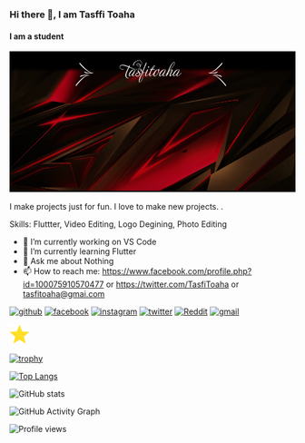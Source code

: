 ### Hi there 👋, I am Tasffi Toaha
#### I am a student
![I am a studend](https://github.com/tasfitoaha/tasffitoaha/blob/main/Screenshot%202022-01-04%20125900.png)

I make projects just for fun. I love to make new projects.
.

Skills: Fluttter, Video Editing, Logo Degining, Photo Editing

- 🔭 I’m currently working on VS Code 
- 🌱 I’m currently learning Flutter 
- 💬 Ask me about Nothing  
- 📫 How to reach me: https://www.facebook.com/profile.php?id=100075910570477 or https://twitter.com/TasfiToaha or tasfitoaha@gmai.com 


[<img src='https://cdn.jsdelivr.net/npm/simple-icons@3.0.1/icons/github.svg' alt='github' height='40'>](https://github.com/tasfitoaha)  [<img src='https://cdn.jsdelivr.net/npm/simple-icons@3.0.1/icons/facebook.svg' alt='facebook' height='40'>](https://www.facebook.com/https://www.facebook.com/profile.php?id=100075910570477)  [<img src='https://cdn.jsdelivr.net/npm/simple-icons@3.0.1/icons/instagram.svg' alt='instagram' height='40'>](https://www.instagram.com/https://www.instagram.com/astin_codix//)  [<img src='https://cdn.jsdelivr.net/npm/simple-icons@3.0.1/icons/twitter.svg' alt='twitter' height='40'>](https://twitter.com/https://twitter.com/TasfiToaha)  [<img src='https://cdn.jsdelivr.net/npm/simple-icons@3.0.1/icons/reddit.svg' alt='Reddit' height='40'>](https://www.reddit.com/user/https://www.reddit.com/user/haniw_mejelin)  [<img src='https://cdn.jsdelivr.net/npm/simple-icons@3.0.1/icons/gmail.svg' alt='gmail' height='40'>](tasfitoaha@gmail.com)  

<a href='https://stars.github.com/'><img src='https://raw.githubusercontent.com/acervenky/animated-github-badges/master/assets/starbadge.gif' width='35' height='35'></a> 

[![trophy](https://github-profile-trophy.vercel.app/?username=tasfitoaha)](https://github.com/ryo-ma/github-profile-trophy)

[![Top Langs](https://github-readme-stats.vercel.app/api/top-langs/?username=tasfitoaha)](https://github.com/anuraghazra/github-readme-stats)

![GitHub stats](https://github-readme-stats.vercel.app/api?username=tasfitoaha&show_icons=true&count_private=true)  

![GitHub Activity Graph](https://activity-graph.herokuapp.com/graph?username=tasfitoaha)  

![Profile views](https://gpvc.arturio.dev/tasfitoaha)  
